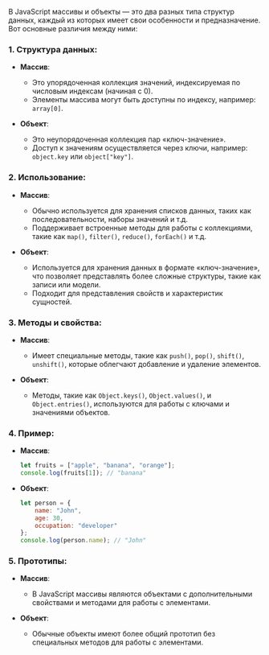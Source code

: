 В JavaScript массивы и объекты — это два разных типа структур данных, каждый из которых имеет свои особенности и предназначение. Вот основные различия между ними:

### 1. Структура данных:

- **Массив**:
  - Это упорядоченная коллекция значений, индексируемая по числовым индексам (начиная с 0).
  - Элементы массива могут быть доступны по индексу, например: `array[0]`.

- **Объект**:
  - Это неупорядоченная коллекция пар «ключ-значение».
  - Доступ к значениям осуществляется через ключи, например: `object.key` или `object["key"]`.

### 2. Использование:

- **Массив**:
  - Обычно используется для хранения списков данных, таких как последовательности, наборы значений и т.д.
  - Поддерживает встроенные методы для работы с коллекциями, такие как `map()`, `filter()`, `reduce()`, `forEach()` и т.д.

- **Объект**:
  - Используется для хранения данных в формате «ключ-значение», что позволяет представлять более сложные структуры, такие как записи или модели.
  - Подходит для представления свойств и характеристик сущностей.

### 3. Методы и свойства:

- **Массив**:
  - Имеет специальные методы, такие как `push()`, `pop()`, `shift()`, `unshift()`, которые облегчают добавление и удаление элементов.

- **Объект**:
  - Методы, такие как `Object.keys()`, `Object.values()`, и `Object.entries()`, используются для работы с ключами и значениями объектов.

### 4. Пример:

- **Массив**:
  ```javascript
  let fruits = ["apple", "banana", "orange"];
  console.log(fruits[1]); // "banana"
  ```

- **Объект**:
  ```javascript
  let person = {
      name: "John",
      age: 30,
      occupation: "developer"
  };
  console.log(person.name); // "John"
  ```

### 5. Прототипы:

- **Массив**:
  - В JavaScript массивы являются объектами с дополнительными свойствами и методами для работы с элементами.

- **Объект**:
  - Обычные объекты имеют более общий прототип без специальных методов для работы с элементами.